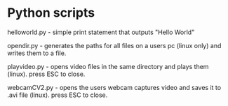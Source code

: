 # Python scripts

helloworld.py - simple print statement that outputs "Hello World"

opendir.py - generates the paths for all files on a users pc (linux only) and writes them to a file.

playvideo.py - opens video files in the same directory and plays them (linux). press ESC to close.

webcamCV2.py - opens the users webcam captures video and saves it to .avi file (linux). press ESC to close.
